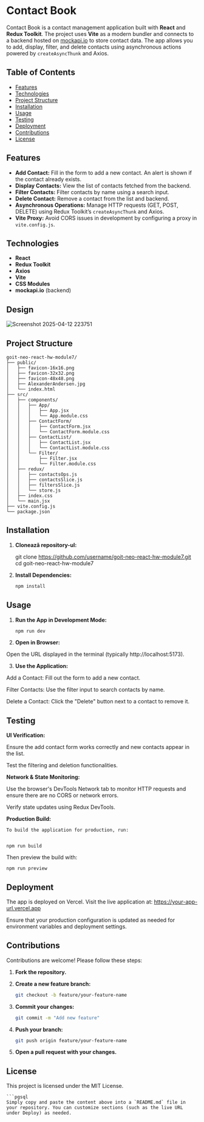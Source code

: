 # Contact Book

Contact Book is a contact management application built with **React** and **Redux Toolkit**. The project uses **Vite** as a modern bundler and connects to a backend hosted on [mockapi.io](https://mockapi.io/) to store contact data. The app allows you to add, display, filter, and delete contacts using asynchronous actions powered by `createAsyncThunk` and Axios.

## Table of Contents

- [Features](#features)
- [Technologies](#technologies)
- [Project Structure](#project-structure)
- [Installation](#installation)
- [Usage](#usage)
- [Testing](#testing)
- [Deployment](#deployment)
- [Contributions](#contributions)
- [License](#license)

## Features

- **Add Contact:** Fill in the form to add a new contact. An alert is shown if the contact already exists.
- **Display Contacts:** View the list of contacts fetched from the backend.
- **Filter Contacts:** Filter contacts by name using a search input.
- **Delete Contact:** Remove a contact from the list and backend.
- **Asynchronous Operations:** Manage HTTP requests (GET, POST, DELETE) using Redux Toolkit’s `createAsyncThunk` and Axios.
- **Vite Proxy:** Avoid CORS issues in development by configuring a proxy in `vite.config.js`.

## Technologies

- **React**
- **Redux Toolkit**
- **Axios**
- **Vite**
- **CSS Modules**
- **mockapi.io** (backend)

## Design

![Screenshot 2025-04-12 223751](https://github.com/user-attachments/assets/f90948d0-da03-468b-b4ad-522ddbb47ea2)


## Project Structure

    goit-neo-react-hw-module7/
    ├── public/
    │   ├── favicon-16x16.png
    │   ├── favicon-32x32.png
    │   ├── favicon-48x48.png
    │   ├── AlexanderAndersen.jpg    
    │   └── index.html
    ├── src/
    │   ├── components/
    │   │   ├── App/
    │   │   │   ├── App.jsx
    │   │   │   └── App.module.css
    │   │   ├── ContactForm/
    │   │   │   ├── ContactForm.jsx
    │   │   │   └── ContactForm.module.css
    │   │   ├── ContactList/
    │   │   │   ├── ContactList.jsx
    │   │   │   └── ContactList.module.css
    │   │   └── Filter/
    │   │       ├── Filter.jsx
    │   │       └── Filter.module.css
    │   ├── redux/
    │   │   ├── contactsOps.js
    │   │   ├── contactsSlice.js
    │   │   ├── filtersSlice.js
    │   │   └── store.js
    │   ├── index.css
    │   └── main.jsx
    ├── vite.config.js
    └── package.json



## Installation

1. **Clonează repository-ul:**

   
   git clone https://github.com/username/goit-neo-react-hw-module7.git
   cd goit-neo-react-hw-module7


2. **Install Dependencies:**

    ```bash
   npm install


## Usage

1. **Run the App in Development Mode:**

   ```bash
   npm run dev


2. **Open in Browser:**

Open the URL displayed in the terminal (typically http://localhost:5173).

3. **Use the Application:**

Add a Contact: Fill out the form to add a new contact.

Filter Contacts: Use the filter input to search contacts by name.

Delete a Contact: Click the "Delete" button next to a contact to remove it.

## Testing
**UI Verification:**

Ensure the add contact form works correctly and new contacts appear in the list.

Test the filtering and deletion functionalities.

**Network & State Monitoring:**

Use the browser's DevTools Network tab to monitor HTTP requests and ensure there are no CORS or network errors.

Verify state updates using Redux DevTools.

**Production Build:**

    To build the application for production, run:

    
    npm run build

Then preview the build with:                                                                                        

    
    npm run preview


## Deployment
The app is deployed on Vercel. Visit the live application at:
https://your-app-url.vercel.app

Ensure that your production configuration is updated as needed for environment variables and deployment settings.

## Contributions
Contributions are welcome! Please follow these steps:

1. **Fork the repository.**

2. **Create a new feature branch:**

    ```bash
    git checkout -b feature/your-feature-name


3. **Commit your changes:**

    ```bash
    git commit -m "Add new feature"
    
4. **Push your branch:**

    ```bash
    git push origin feature/your-feature-name

5. **Open a pull request with your changes.**

## License
This project is licensed under the MIT License.

    ```pgsql
    Simply copy and paste the content above into a `README.md` file in your repository. You can customize sections (such as the live URL under Deploy) as needed.









